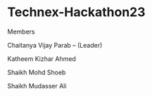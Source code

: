 # Technex-Hackathon23

Members

Chaitanya Vijay Parab – (Leader)

Katheem Kizhar Ahmed 

Shaikh Mohd Shoeb  

Shaikh Mudasser Ali
